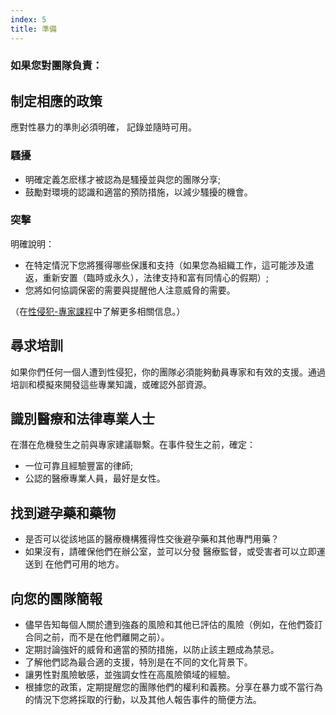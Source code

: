 ```yaml
---
index: 5
title: 準備
---
```

### 如果您對團隊負責：

## 制定相應的政策

應對性暴力的準則必須明確，
記錄並隨時可用。

### 騷擾

* 明確定義怎麽樣才被認為是騷擾並與您的團隊分享;
* 鼓勵對環境的認識和適當的預防措施，以減少騷擾的機會。

### 突擊

明確說明：

*   在特定情況下您將獲得哪些保護和支持（如果您為組織工作，這可能涉及遣返，重新安置（臨時或永久），法律支持和富有同情心的假期）;
*  您將如何協調保密的需要與提醒他人注意威脅的需要。

（在[性侵犯-專家課程](umbrella://incident-response/sexual-assault/expert)中了解更多相關信息。）

## 尋求培訓

如果你們任何一個人遭到性侵犯，你的團隊必須能夠動員專家和有效的支援。通過培訓和模擬來開發這些專業知識，或確認外部資源。

## 識別醫療和法律專業人士

在潛在危機發生之前與專家建議聯繫。在事件發生之前，確定：

*   一位可靠且經驗豐富的律師;
*   公認的醫療專業人員，最好是女性。

## 找到避孕藥和藥物

*   是否可以從該地區的醫療機構獲得性交後避孕藥和其他專門用藥？
* 如果沒有，請確保他們在辦公室，並可以分發
醫療監督，或受害者可以立即運送到
在他們可用的地方。

## 向您的團隊簡報

*   儘早告知每個人關於遭到強姦的風險和其他已評估的風險（例如，在他們簽訂合同之前，而不是在他們離開之前）。
* 定期討論強奸的威脅和適當的預防措施，以防止該主題成為禁忌。
* 了解他們認為最合適的支援，特別是在不同的文化背景下。
* 讓男性對風險敏感，並強調女性在高風險領域的經驗。
* 根據您的政策，定期提醒您的團隊他們的權利和義務。分享在暴力或不當行為的情況下您將採取的行動，以及其他人報告事件的簡便方法。